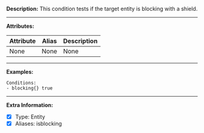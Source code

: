 **Description:** This condition tests if the target entity is blocking with a shield. 

---

**Attributes:**

| Attribute | Alias | Description |
| --------- | ----- | ----------- |
| None      | None  | None        |

---

**Examples:**

```
Conditions:
- blocking{} true
```

---

**Extra Information:**

- [x] Type: Entity
- [x] Aliases: isblocking